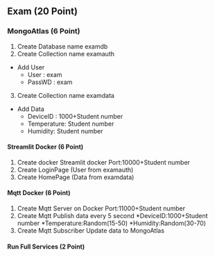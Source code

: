 ## Exam (20 Point)
### MongoAtlas                  (6 Point)
1. Create Database name examdb
2. Create Collection name examauth
- Add User
  - User : exam
  - PassWD : exam
3. Create Collection name examdata
- Add Data
  - DeviceID : 1000+Student number
  - Temperature: Student number
  - Humidity: Student number

#### Streamlit Docker           (6 Point)
1. Create docker Streamlit docker Port:10000+Student number
2. Create LoginPage (User from examauth)
3. Create HomePage (Data from examdata)

#### Mqtt Docker                (6 Point)
1. Create Mqtt Server on Docker Port:11000+Student number
2. Create Mqtt Publish data every 5 second
*DeviceID:1000+Student number
*Temperature:Random(15-50)
*Humidity:Random(30-70)
3. Create Mqtt Subscriber Update data to MongoAtlas

#### Run Full Services          (2 Point)